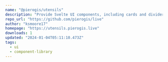 ```yaml
---
name: "@pierogis/utensils"
description: "Provide Svelte UI components, including cards and dividers."
repo_url: "https://github.com/pierogis/live"
author: "ksmoore17"
homepage: "https://utensils.pierogis.live"
downloads: 1
updated: "2024-01-04T05:11:10.473Z"
tags: 
  - ui
  - component-library
---
```

